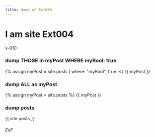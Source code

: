```yaml
---
title: home of Ext004
---
```


# I am site Ext004

v-010

### dump THOSE in myPost WHERE myBool: true
{% assign myPost = site.posts | where: "myBool", true %}
{{ myPost }}

### dump ALL as myPost
{% assign myPost = site.posts %}
{{ myPost }}

### dump posts
{{ site.posts }}


###### EoF
